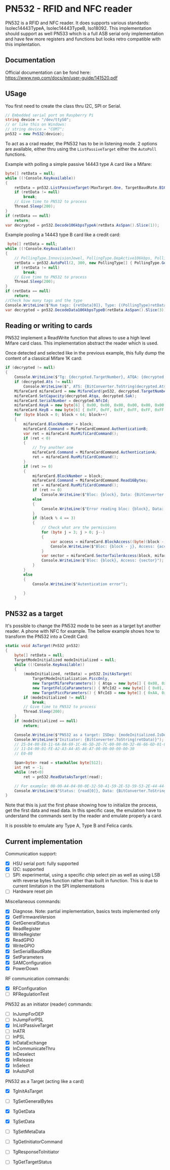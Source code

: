 # PN532 - RFID and NFC reader

PN532 is a RFID and NFC reader. It does supports various standards: IsoIec14443TypeA, IsoIec14443TypeB, Iso18092. This implementation should support as well PN533 which is a full ASB serial only implementation and have few more registers and functions but looks retro compatible with this implentation.

## Documentation

Official documentation can be fond here: https://www.nxp.com/docs/en/user-guide/141520.pdf

## USage

You first need to create the class thru I2C, SPI or Serial.

```csharp
// Embedded serial port on Raspberry Pi
string device = "/dev/ttyS0";
// or like this on Windows:
// string device = "COM7";
pn532 = new Pn532(device);
```

To act as a crad reader, the PN532 has to be in listening mode. 2 options are available, either thru using the ```ListPassiveTarget``` either the ```AutoPoll``` functions.

Example with polling a simple passive 14443 type A card like a Mifare:

```csharp
byte[] retData = null;
while ((!Console.KeyAvailable))
{
	retData = pn532.ListPassiveTarget(MaxTarget.One, TargetBaudRate.B106kbpsTypeA);
	if (retData != null)
		break;
	// Give time to PN532 to process
	Thread.Sleep(200);
}
if (retData == null)
	return;
var decrypted = pn532.Decode106kbpsTypeA(retData.AsSpan().Slice(1));
```

Example pooling a 14443 type B card like a credit card:

```csharp
 byte[] retData = null;
while ((!Console.KeyAvailable))
{
	// PollingType.InnovisionJewel, PollingType.DepActive106kbps, PollingType.DepPassive106kbps,PollingType.Passive106kbpsISO144443_4A
	retData = pn532.AutoPoll(2, 300, new PollingType[] { PollingType.GenericPassive106kbps, PollingType.MifareCard, PollingType.Passive106kbps, PollingType.Passive106kbpsISO144443_4B });
	if (retData != null)
		break;
	// Give time to PN532 to process
	Thread.Sleep(200);
}
if (retData == null)
	return;
//Check how many tags and the type
Console.WriteLine($"Num tags: {retData[0]}, Type: {(PollingType)retData[1]}");
var decrypted = pn532.DecodeData106kbpsTypeB(retData.AsSpan().Slice(3));
```

## Reading or writing to cards

PN532 implement a ReadWrite function that allows to use a high level Mifare card class. This implementation abstract the reader which is used.

Once detected and selected like in the previous example, this fully dump the content of a classical Mifare 1K card:

```csharp
if (decrypted != null)
{
	Console.WriteLine($"Tg: {decrypted.TargetNumber}, ATQA: {decrypted.Atqa} SAK: {decrypted.Sak}, NFCID: {BitConverter.ToString(decrypted.NfcId)}");
	if (decrypted.Ats != null)
		Console.WriteLine($", ATS: {BitConverter.ToString(decrypted.Ats)}");
	MifareCard mifareCard = new MifareCard(pn532, decrypted.TargetNumber) { BlockNumber = 0, Command = MifareCardCommand.AuthenticationA };
	mifareCard.SetCapacity(decrypted.Atqa, decrypted.Sak);
	mifareCard.SerialNumber = decrypted.NfcId;
	mifareCard.KeyA = new byte[6] { 0x00, 0x00, 0x00, 0x00, 0x00, 0x00 };
	mifareCard.KeyB = new byte[6] { 0xFF, 0xFF, 0xFF, 0xFF, 0xFF, 0xFF };/
	for (byte block = 0; block < 64; block++)
	{
		mifareCard.BlockNumber = block;
		mifareCard.Command = MifareCardCommand.AuthenticationB;
		var ret = mifareCard.RunMifiCardCommand();
		if (ret < 0)
		{
			// Try another one
			mifareCard.Command = MifareCardCommand.AuthenticationA;
			ret = mifareCard.RunMifiCardCommand();
		}		
		if (ret >= 0)
		{
			mifareCard.BlockNumber = block;
			mifareCard.Command = MifareCardCommand.Read16Bytes;
			ret = mifareCard.RunMifiCardCommand();
			if (ret >= 0)
				Console.WriteLine($"Bloc: {block}, Data: {BitConverter.ToString(mifareCard.Data)}");
			else
			{
				Console.WriteLine($"Error reading bloc: {block}, Data: {BitConverter.ToString(mifareCard.Data)}");
			}
			if (block % 4 == 3)
			{
				// Check what are the permissions
				for (byte j = 3; j > 0; j--)
				{
					var access = mifareCard.BlockAccess((byte)(block - j), mifareCard.Data);
					Console.WriteLine($"Bloc: {block - j}, Access: {access}");
				}
				var sector = mifareCard.SectorTailerAccess(block, mifareCard.Data);
				Console.WriteLine($"Bloc: {block}, Access: {sector}");
			}
		}
		else
		{
			Console.WriteLine($"Autentication error");

		}
	}
```

## PN532 as a target

It's possible to change the PN532 mode to be seen as a target byt another reader. A phone with NFC for example. The bellow example shows how to transform the PN532 into a Credit Card:

```csharp
static void AsTarget(Pn532 pn532)
{
	byte[] retData = null;
	TargetModeInitialized modeInitialized = null;
	while ((!Console.KeyAvailable))
	{
		(modeInitialized, retData) = pn532.InitAsTarget(
			TargetModeInitialization.PiccOnly, 
			new TargetMifareParameters() { Atqa = new byte[] { 0x08, 0x00 }, Sak = 0x60 },
			new TargetFeliCaParameters() { NfcId2 = new byte[] { 0x01, 0xFE, 0xA2, 0xA3, 0xA4, 0xA5, 0xA6, 0xA7 }, Pad = new byte[] { 0xC0, 0xC1, 0xC2, 0xC3, 0xC4, 0xC5, 0xC6, 0xC7 } },
			new TargetPiccParameters() { NfcId3 = new byte[] { 0xAA, 0x99, 0x88, 0x77, 0x66, 0x55, 0x44, 0x33, 0x22, 0x11 }, GeneralTarget = new byte[0], HistoricalTarget = new byte[0] });
		if (modeInitialized != null)
			break;
		// Give time to PN532 to process
		Thread.Sleep(200);
	}
	if (modeInitialized == null)
		return;

	Console.WriteLine($"PN532 as a target: ISDep: {modeInitialized.IsDep}, IsPicc {modeInitialized.IsISO14443_4Picc}, {modeInitialized.TargetBaudRate}, {modeInitialized.TargetFramingType}");
	Console.WriteLine($"Initiator: {BitConverter.ToString(retData)}");
	// 25-D4-00-E8-11-6A-0A-69-1C-46-5D-2D-7C-00-00-00-32-46-66-6D-01-01-12-02-02-07-FF-03-02-00-13-04-01-64-07-01-03
	// 11-D4-00-01-FE-A2-A3-A4-A5-A6-A7-00-00-00-00-00-30            
	// E0-80

	Span<byte> read = stackalloc byte[512];
	int ret = -1;
	while (ret<0)
		ret = pn532.ReadDataAsTarget(read);

	// For example: 00-00-A4-04-00-0E-32-50-41-59-2E-53-59-53-2E-44-44-46-30-31-00
	Console.WriteLine($"Status: {read[0]}, Data: {BitConverter.ToString(read.Slice(1).ToArray())}");            
}
```

Note that this is just the first phase showing how to initialize the process, get the first data and read data. In this specific case, the emulation have to understand the commands sent by the reader and emulate properly a card.

It is possible to emulate any Type A, Type B and Felica cards. 


## Current implementation

Communication support:
- [X] HSU serial port: fully supported
- [X] I2C: supported
- [ ] SPI: experimental, using a specific chip select pin as well as using LSB with reverse bytes function rather than built in function. This is due to current limitation in the SPI implementations
- [ ] Hardware reset pin

Miscellaneous commands:
- [X] Diagnose. Note: partial implementation, basics tests implemented only
- [X] GetFirmwareVersion 
- [X] GetGeneralStatus 
- [X] ReadRegister 
- [X] WriteRegister
- [X] ReadGPIO
- [X] WriteGPIO
- [X] SetSerialBaudRate
- [X] SetParameters
- [X] SAMConfiguration
- [X] PowerDown

RF communication commands:
- [X] RFConfiguration
- [ ] RFRegulationTest

PN532 as an initiator (reader) commands:
- [ ] InJumpForDEP
- [ ] InJumpForPSL
- [X] InListPassiveTarget
- [ ] InATR
- [ ] InPSL
- [X] InDataExchange
- [X] InCommunicateThru
- [X] InDeselect
- [X] InRelease
- [X] InSelect
- [X] InAutoPoll 
  
PN532 as a Target (acting like a card)
- [X] TgInitAsTarget
- [ ] TgSetGeneralBytes
- [X] TgGetData
- [X] TgSetData
- [ ] TgSetMetaData
- [ ] TgGetInitiatorCommand
- [ ] TgResponseToInitiator
- [ ] TgGetTargetStatus 
 
 